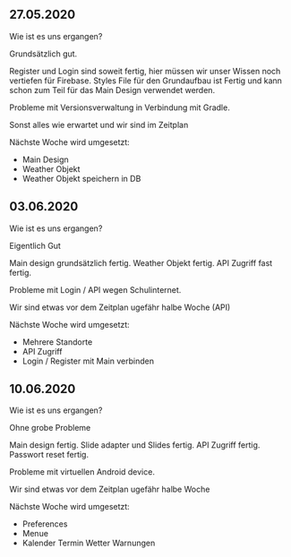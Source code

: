 ## 27.05.2020

Wie ist es uns ergangen?

Grundsätzlich gut. 

Register und Login sind soweit fertig, hier müssen wir unser Wissen noch vertiefen für Firebase.
Styles File für den Grundaufbau ist Fertig und kann schon zum Teil für das Main Design verwendet werden.


Probleme mit  Versionsverwaltung in Verbindung mit Gradle.

Sonst alles wie erwartet und wir sind im Zeitplan

Nächste Woche wird umgesetzt:
* Main Design
* Weather Objekt 
* Weather Objekt speichern in DB

## 03.06.2020

Wie ist es uns ergangen?

Eigentlich Gut

Main design grundsätzlich fertig. Weather Objekt fertig. API Zugriff fast fertig.


Probleme mit Login / API wegen Schulinternet.

Wir sind etwas vor dem Zeitplan ugefähr halbe Woche (API)

Nächste Woche wird umgesetzt:
* Mehrere Standorte
* API Zugriff
* Login / Register mit Main verbinden

## 10.06.2020

Wie ist es uns ergangen?

Ohne grobe Probleme

Main design fertig. Slide adapter und Slides fertig. API Zugriff fertig.
Passwort reset fertig.

Probleme mit virtuellen Android device.

Wir sind etwas vor dem Zeitplan ugefähr halbe Woche

Nächste Woche wird umgesetzt:
* Preferences
* Menue
* Kalender Termin Wetter Warnungen
